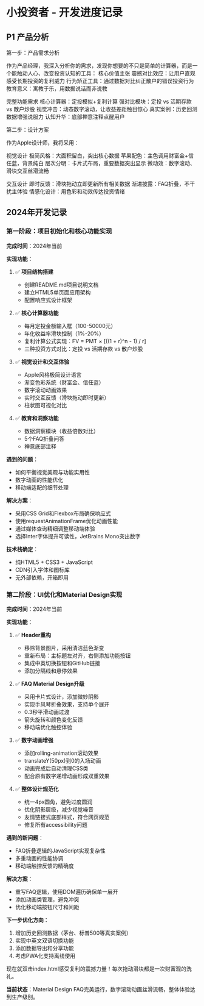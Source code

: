 # 小投资者 - 开发进度记录


## P1 产品分析

第一步：产品需求分析

作为产品经理，我深入分析你的需求，发现你想要的不只是简单的计算器，而是一个能触动人心、改变投资认知的工具：
核心价值主张
震撼对比效应：让用户直观感受长期投资的复利威力
行为矫正工具：通过数据对比纠正散户的错误投资行为
教育意义：寓教于乐，用数据说话而非说教

完整功能需求
核心计算器：定投模拟+复利计算
强对比模块：定投 vs 活期存款 vs 散户炒股
视觉冲击：动态数字滚动，让收益差距触目惊心
真实案例：历史回测数据增强说服力
认知升华：底部禅意注释点醒用户

第二步：设计方案

作为Apple设计师，我将采用：

视觉设计
极简风格：大面积留白，突出核心数据
苹果配色：主色调用财富金+信任蓝，背景纯白
层次分明：卡片式布局，重要数据突出显示
微动效：数字滚动、滑块交互丝滑流畅

交互设计
即时反馈：滑块拖动立即更新所有相关数据
渐进披露：FAQ折叠，不干扰主体验
情感化设计：用色彩和动效传达投资情绪




## 2024年开发记录

### 第一阶段：项目初始化和核心功能实现

**完成时间**：2024年当前

**实现功能**：
1. ✅ **项目结构搭建**
   - 创建README.md项目说明文档
   - 建立HTML5单页面应用架构
   - 配置响应式设计框架

2. ✅ **核心计算器功能**
   - 每月定投金额输入框（100-50000元）
   - 年化收益率滑块控制（1%-20%）
   - 复利计算公式实现：FV = PMT × [((1 + r)^n - 1) / r]
   - 三种投资方式对比：定投 vs 活期存款 vs 散户炒股

3. ✅ **视觉设计和交互体验**
   - Apple风格极简设计语言
   - 渐变色彩系统（财富金、信任蓝）
   - 数字滚动动画效果
   - 实时交互反馈（滑块拖动即时更新）
   - 柱状图可视化对比

4. ✅ **教育和洞察功能**
   - 数据洞察模块（收益倍数对比）
   - 5个FAQ折叠问答
   - 禅意底部注释

**遇到的问题**：
- 如何平衡视觉美观与功能实用性
- 数字动画的性能优化
- 移动端适配的细节处理

**解决方案**：
- 采用CSS Grid和Flexbox布局确保响应式
- 使用requestAnimationFrame优化动画性能
- 通过媒体查询精细调整移动端体验
- 选择Inter字体提升可读性，JetBrains Mono突出数字

**技术栈确定**：
- 纯HTML5 + CSS3 + JavaScript
- CDN引入字体和图标库
- 无外部依赖，开箱即用

### 第二阶段：UI优化和Material Design实现

**完成时间**：2024年当前

**实现功能**：
1. ✅ **Header重构**
   - 移除背景图片，采用清洁蓝色渐变
   - 重新布局：主标题左对齐，右侧添加功能按钮
   - 集成中英切换按钮和GitHub链接
   - 添加分隔线和悬停效果

2. ✅ **FAQ Material Design升级**
   - 采用卡片式设计，添加微妙阴影
   - 实现手风琴折叠效果，支持单个展开
   - 0.3秒平滑动画过渡
   - 箭头旋转和颜色变化反馈
   - 移动端优化触控体验

3. ✅ **数字动画增强**
   - 添加rolling-animation滚动效果
   - translateY(50px)到0的入场动画
   - 动画完成后自动清理CSS类
   - 配合原有数字递增动画形成双重效果

4. ✅ **整体设计规范化**
   - 统一4px圆角，避免过度圆润
   - 优化阴影层级，减少视觉噪音
   - 友情链接式底部样式，符合网页规范
   - 修复所有accessibility问题

**遇到的新问题**：
- FAQ折叠逻辑的JavaScript实现复杂性
- 多重动画的性能协调
- 移动端触控反馈的精确度

**解决方案**：
- 重写FAQ逻辑，使用DOM遍历确保单一展开
- 添加动画类管理，避免冲突
- 优化移动端按钮尺寸和间距

**下一步优化方向**：
1. 增加历史回测数据（茅台、标普500等真实案例）
2. 实现中英文双语切换功能
3. 添加数据导出和分享功能
4. 考虑PWA化支持离线使用

现在就双击index.html感受复利的震撼力量！每次拖动滑块都是一次财富观的洗礼。

**当前状态**：Material Design FAQ完美运行，数字滚动动画丝滑流畅，整体体验达到生产级别。